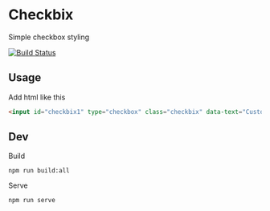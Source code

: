 # Checkbix

Simple checkbox styling

[![Build Status](https://travis-ci.org/urre/checkbix.svg?branch=master)](https://travis-ci.org/urre/checkbix)

## Usage

Add html like this

```html
<input id="checkbix1" type="checkbox" class="checkbix" data-text="Customized using Checkbix">
```

## Dev

Build

    npm run build:all    

Serve
    
    npm run serve
